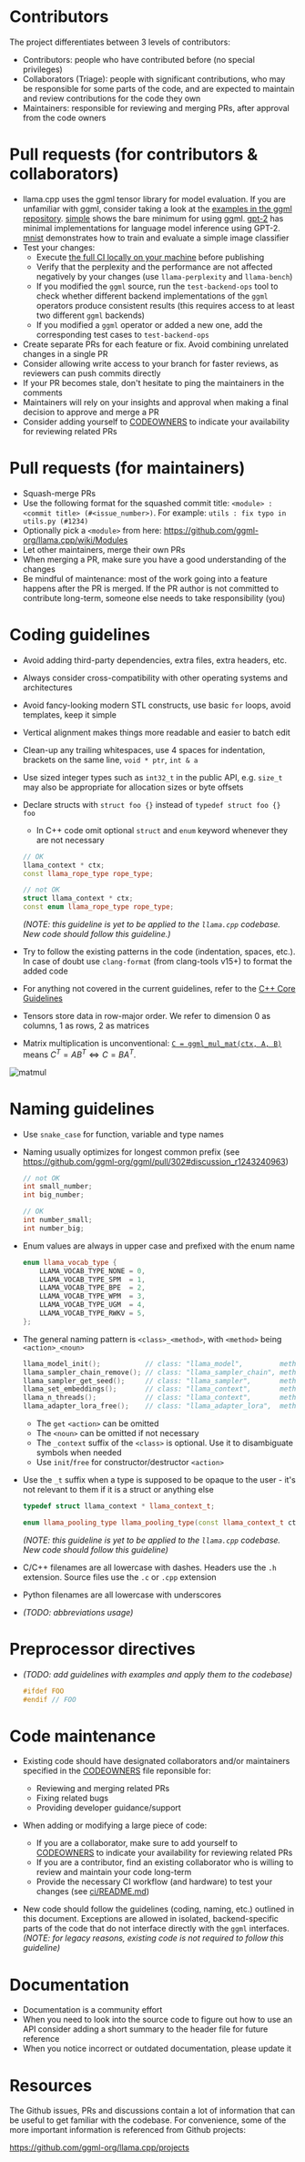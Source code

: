 # Contributors

The project differentiates between 3 levels of contributors:

- Contributors: people who have contributed before (no special privileges)
- Collaborators (Triage): people with significant contributions, who may be responsible for some parts of the code, and are expected to maintain and review contributions for the code they own
- Maintainers: responsible for reviewing and merging PRs, after approval from the code owners

# Pull requests (for contributors & collaborators)

- llama.cpp uses the ggml tensor library for model evaluation. If you are unfamiliar with ggml, consider taking a look at the [examples in the ggml repository](https://github.com/ggml-org/ggml/tree/master/examples/). [simple](https://github.com/ggml-org/ggml/tree/master/examples/simple) shows the bare minimum for using ggml. [gpt-2](https://github.com/ggml-org/ggml/tree/master/examples/gpt-2) has minimal implementations for language model inference using GPT-2. [mnist](https://github.com/ggml-org/ggml/tree/master/examples/mnist) demonstrates how to train and evaluate a simple image classifier
- Test your changes:
    - Execute [the full CI locally on your machine](ci/README.md) before publishing
    - Verify that the perplexity and the performance are not affected negatively by your changes (use `llama-perplexity` and `llama-bench`)
    - If you modified the `ggml` source, run the `test-backend-ops` tool to check whether different backend implementations of the `ggml` operators produce consistent results (this requires access to at least two different `ggml` backends)
    - If you modified a `ggml` operator or added a new one, add the corresponding test cases to `test-backend-ops`
- Create separate PRs for each feature or fix. Avoid combining unrelated changes in a single PR
- Consider allowing write access to your branch for faster reviews, as reviewers can push commits directly
- If your PR becomes stale, don't hesitate to ping the maintainers in the comments
- Maintainers will rely on your insights and approval when making a final decision to approve and merge a PR
- Consider adding yourself to [CODEOWNERS](CODEOWNERS) to indicate your availability for reviewing related PRs

# Pull requests (for maintainers)

- Squash-merge PRs
- Use the following format for the squashed commit title: `<module> : <commit title> (#<issue_number>)`. For example: `utils : fix typo in utils.py (#1234)`
- Optionally pick a `<module>` from here: https://github.com/ggml-org/llama.cpp/wiki/Modules
- Let other maintainers, merge their own PRs
- When merging a PR, make sure you have a good understanding of the changes
- Be mindful of maintenance: most of the work going into a feature happens after the PR is merged. If the PR author is not committed to contribute long-term, someone else needs to take responsibility (you)

# Coding guidelines

- Avoid adding third-party dependencies, extra files, extra headers, etc.
- Always consider cross-compatibility with other operating systems and architectures
- Avoid fancy-looking modern STL constructs, use basic `for` loops, avoid templates, keep it simple
- Vertical alignment makes things more readable and easier to batch edit
- Clean-up any trailing whitespaces, use 4 spaces for indentation, brackets on the same line, `void * ptr`, `int & a`
- Use sized integer types such as `int32_t` in the public API, e.g. `size_t` may also be appropriate for allocation sizes or byte offsets
- Declare structs with `struct foo {}` instead of `typedef struct foo {} foo`
    - In C++ code omit optional `struct` and `enum` keyword whenever they are not necessary
    ```cpp
    // OK
    llama_context * ctx;
    const llama_rope_type rope_type;

    // not OK
    struct llama_context * ctx;
    const enum llama_rope_type rope_type;
    ```

    _(NOTE: this guideline is yet to be applied to the `llama.cpp` codebase. New code should follow this guideline.)_

- Try to follow the existing patterns in the code (indentation, spaces, etc.). In case of doubt use `clang-format` (from clang-tools v15+) to format the added code
- For anything not covered in the current guidelines, refer to the [C++ Core Guidelines](https://isocpp.github.io/CppCoreGuidelines/CppCoreGuidelines)
- Tensors store data in row-major order. We refer to dimension 0 as columns, 1 as rows, 2 as matrices
- Matrix multiplication is unconventional: [`C = ggml_mul_mat(ctx, A, B)`](https://github.com/ggml-org/llama.cpp/blob/880e352277fc017df4d5794f0c21c44e1eae2b84/ggml.h#L1058-L1064) means $C^T = A B^T \Leftrightarrow C = B A^T.$

![matmul](media/matmul.png)

# Naming guidelines

- Use `snake_case` for function, variable and type names
- Naming usually optimizes for longest common prefix (see https://github.com/ggml-org/ggml/pull/302#discussion_r1243240963)

    ```cpp
    // not OK
    int small_number;
    int big_number;

    // OK
    int number_small;
    int number_big;
    ```

- Enum values are always in upper case and prefixed with the enum name

    ```cpp
    enum llama_vocab_type {
        LLAMA_VOCAB_TYPE_NONE = 0,
        LLAMA_VOCAB_TYPE_SPM  = 1,
        LLAMA_VOCAB_TYPE_BPE  = 2,
        LLAMA_VOCAB_TYPE_WPM  = 3,
        LLAMA_VOCAB_TYPE_UGM  = 4,
        LLAMA_VOCAB_TYPE_RWKV = 5,
    };
    ```

- The general naming pattern is `<class>_<method>`, with `<method>` being `<action>_<noun>`

    ```cpp
    llama_model_init();           // class: "llama_model",         method: "init"
    llama_sampler_chain_remove(); // class: "llama_sampler_chain", method: "remove"
    llama_sampler_get_seed();     // class: "llama_sampler",       method: "get_seed"
    llama_set_embeddings();       // class: "llama_context",       method: "set_embeddings"
    llama_n_threads();            // class: "llama_context",       method: "n_threads"
    llama_adapter_lora_free();    // class: "llama_adapter_lora",  method: "free"
    ```

    - The `get` `<action>` can be omitted
    - The `<noun>` can be omitted if not necessary
    - The `_context` suffix of the `<class>` is optional. Use it to disambiguate symbols when needed
    - Use `init`/`free` for constructor/destructor `<action>`

- Use the `_t` suffix when a type is supposed to be opaque to the user - it's not relevant to them if it is a struct or anything else

    ```cpp
    typedef struct llama_context * llama_context_t;

    enum llama_pooling_type llama_pooling_type(const llama_context_t ctx);
    ```

    _(NOTE: this guideline is yet to be applied to the `llama.cpp` codebase. New code should follow this guideline)_

- C/C++ filenames are all lowercase with dashes. Headers use the `.h` extension. Source files use the `.c` or `.cpp` extension
- Python filenames are all lowercase with underscores

- _(TODO: abbreviations usage)_

# Preprocessor directives

- _(TODO: add guidelines with examples and apply them to the codebase)_

    ```cpp
    #ifdef FOO
    #endif // FOO
    ```

# Code maintenance

- Existing code should have designated collaborators and/or maintainers specified in the [CODEOWNERS](CODEOWNERS) file reponsible for:
  - Reviewing and merging related PRs
  - Fixing related bugs
  - Providing developer guidance/support

- When adding or modifying a large piece of code:
  - If you are a collaborator, make sure to add yourself to [CODEOWNERS](CODEOWNERS) to indicate your availability for reviewing related PRs
  - If you are a contributor, find an existing collaborator who is willing to review and maintain your code long-term
  - Provide the necessary CI workflow (and hardware) to test your changes (see [ci/README.md](https://github.com/ggml-org/llama.cpp/tree/master/ci))

- New code should follow the guidelines (coding, naming, etc.) outlined in this document. Exceptions are allowed in isolated, backend-specific parts of the code that do not interface directly with the `ggml` interfaces.
  _(NOTE: for legacy reasons, existing code is not required to follow this guideline)_

# Documentation

- Documentation is a community effort
- When you need to look into the source code to figure out how to use an API consider adding a short summary to the header file for future reference
- When you notice incorrect or outdated documentation, please update it

# Resources

The Github issues, PRs and discussions contain a lot of information that can be useful to get familiar with the codebase. For convenience, some of the more important information is referenced from Github projects:

https://github.com/ggml-org/llama.cpp/projects
